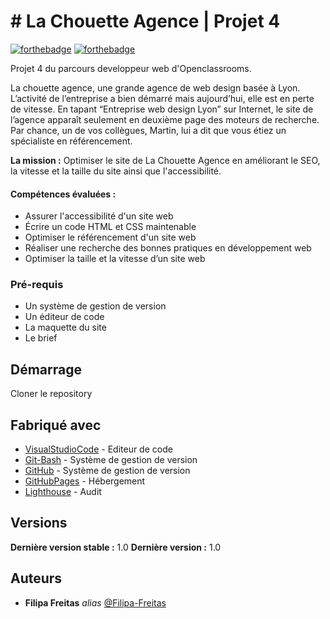 
# # La Chouette Agence | Projet 4 

[![forthebadge](http://forthebadge.com/images/badges/built-with-love.svg)](http://forthebadge.com)  [![forthebadge](http://forthebadge.com/images/badges/powered-by-electricity.svg)](http://forthebadge.com)

Projet 4 du parcours developpeur web d'Openclassrooms.

 La chouette agence, une grande agence de web design basée à Lyon. L’activité de l’entreprise a bien démarré mais aujourd’hui, elle est en perte de vitesse. En tapant “Entreprise web design Lyon” sur Internet, le site de l’agence apparaît seulement en deuxième page des moteurs de recherche. Par chance, un de vos collègues, Martin, lui a dit que vous étiez un spécialiste en référencement.
 
**La mission :** Optimiser le site de La Chouette Agence en améliorant le SEO, la vitesse et la taille du site ainsi que l'accessibilité.

#### Compétences évaluées :

- Assurer l'accessibilité d'un site web
- Écrire un code HTML et CSS maintenable
- Optimiser le référencement d'un site web
- Réaliser une recherche des bonnes pratiques en développement web
- Optimiser la taille et la vitesse d’un site web

### Pré-requis

- Un système de gestion de version
- Un éditeur de code
- La maquette du site
- Le brief

## Démarrage

Cloner le repository 

## Fabriqué avec

* [VisualStudioCode](https://code.visualstudio.com/) - Editeur de code
* [Git-Bash](https://git-scm.com/downloads) - Système de gestion de version
* [GitHub](https://github.com/) - Système de gestion de version
* [GitHubPages](https://pages.github.com/) - Hébergement
* [Lighthouse](https://chrome.google.com/webstore/detail/lighthouse/blipmdconlkpinefehnmjammfjpmpbjk?hl=fr) - Audit

## Versions

**Dernière version stable :** 1.0
**Dernière version :** 1.0

## Auteurs

* **Filipa Freitas** _alias_ [@Filipa-Freitas](https://github.com/Filipa-Freitas)

